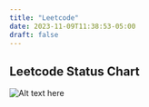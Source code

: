 ```yaml
---
title: "Leetcode"
date: 2023-11-09T11:38:53-05:00
draft: false
---
```


## Leetcode Status Chart

![Alt text here](img/leetcode.svg)
